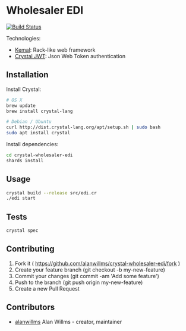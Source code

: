 # Wholesaler EDI

[![Build Status](https://travis-ci.org/Fidelize/crystal-wholesaler-edi.svg?branch=master)](https://travis-ci.org/Fidelize/crystal-wholesaler-edi)

Technologies:

* [Kemal](https://github.com/sdogruyol/kemal): Rack-like web framework
* [Crystal JWT](https://github.com/greyblake/crystal-jwt): Json Web Token authentication

## Installation

Install Crystal:

```bash
# OS X
brew update
brew install crystal-lang

# Debian / Ubuntu
curl http://dist.crystal-lang.org/apt/setup.sh | sudo bash
sudo apt install crystal
```

Install dependencies:

```bash
cd crystal-wholesaler-edi
shards install
```

## Usage

```bash
crystal build --release src/edi.cr
./edi start
```

## Tests

```bash
crystal spec
```

## Contributing

1. Fork it ( https://github.com/alanwillms/crystal-wholesaler-edi/fork )
2. Create your feature branch (git checkout -b my-new-feature)
3. Commit your changes (git commit -am 'Add some feature')
4. Push to the branch (git push origin my-new-feature)
5. Create a new Pull Request

## Contributors

- [alanwillms](https://github.com/alanwillms) Alan Willms - creator, maintainer
